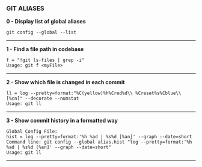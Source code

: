 ### GIT ALIASES
**0 - Display list of global aliases**
```
git config --global --list
```
---

**1 - Find a file path in codebase**
```
f = "!git ls-files | grep -i"
Usage: git f <myFile>
```
---
**2 - Show which file is changed in each commit**
```
ll = log --pretty=format:"%C(yellow)%h%Cred%d\\ %Creset%s%Cblue\\ [%cn]" --decorate --numstat
Usage: git ll
```
---
**3 - Show commit history in a formatted way**
```
Global Config File:
hist = log --pretty=format:'%h %ad | %s%d [%an]' --graph --date=short
Command line: git config --global alias.hist "log --pretty=format:'%h %ad | %s%d [%an]' --graph --date=short"
Usage: git ll
```
---
